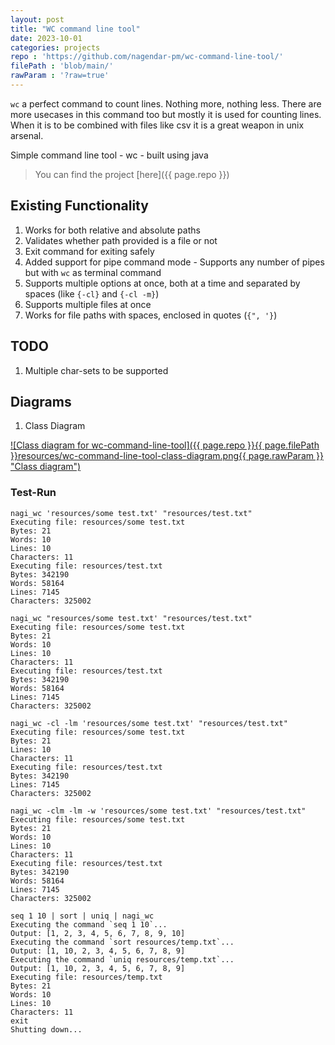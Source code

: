 ```yaml
---
layout: post
title: "WC command line tool"
date: 2023-10-01
categories: projects
repo : 'https://github.com/nagendar-pm/wc-command-line-tool/'
filePath : 'blob/main/'
rawParam : '?raw=true'
---
```


`wc` a perfect command to count lines. Nothing more, nothing less. There are more usecases in this command too but mostly it is used for counting lines. When it is to be combined with files like csv it is a great weapon in unix arsenal.

<!--more-->

Simple command line tool - wc - built using java

> You can find the project [here]({{ page.repo }})

## Existing Functionality
1. Works for both relative and absolute paths
2. Validates whether path provided is a file or not
3. Exit command for exiting safely
4. Added support for pipe command mode - Supports any number of pipes but with `wc` as terminal command
5. Supports multiple options at once, both at a time
   and separated by spaces (like `{-cl}` and `{-cl -m}`)
6. Supports multiple files at once
7. Works for file paths with spaces, enclosed in quotes (`{", '}`)

## TODO
1. Multiple char-sets to be supported

## Diagrams
1. Class Diagram
<a href="{{ page.repo }}{{ page.filePath }}resources/wc-command-line-tool-class-diagram.png{{ page.rawParam }}">
![Class diagram for wc-command-line-tool]({{ page.repo }}{{ page.filePath }}resources/wc-command-line-tool-class-diagram.png{{ page.rawParam }} "Class diagram")
</a>

### Test-Run
```commandline
nagi_wc 'resources/some test.txt' "resources/test.txt"
Executing file: resources/some test.txt
Bytes: 21
Words: 10
Lines: 10
Characters: 11
Executing file: resources/test.txt
Bytes: 342190
Words: 58164
Lines: 7145
Characters: 325002

nagi_wc "resources/some test.txt' "resources/test.txt"
Executing file: resources/some test.txt
Bytes: 21
Words: 10
Lines: 10
Characters: 11
Executing file: resources/test.txt
Bytes: 342190
Words: 58164
Lines: 7145
Characters: 325002

nagi_wc -cl -lm 'resources/some test.txt' "resources/test.txt"
Executing file: resources/some test.txt
Bytes: 21
Lines: 10
Characters: 11
Executing file: resources/test.txt
Bytes: 342190
Lines: 7145
Characters: 325002

nagi_wc -clm -lm -w 'resources/some test.txt' "resources/test.txt"
Executing file: resources/some test.txt
Bytes: 21
Words: 10
Lines: 10
Characters: 11
Executing file: resources/test.txt
Bytes: 342190
Words: 58164
Lines: 7145
Characters: 325002

seq 1 10 | sort | uniq | nagi_wc
Executing the command `seq 1 10`...
Output: [1, 2, 3, 4, 5, 6, 7, 8, 9, 10]
Executing the command `sort resources/temp.txt`...
Output: [1, 10, 2, 3, 4, 5, 6, 7, 8, 9]
Executing the command `uniq resources/temp.txt`...
Output: [1, 10, 2, 3, 4, 5, 6, 7, 8, 9]
Executing file: resources/temp.txt
Bytes: 21
Words: 10
Lines: 10
Characters: 11
exit
Shutting down...
```